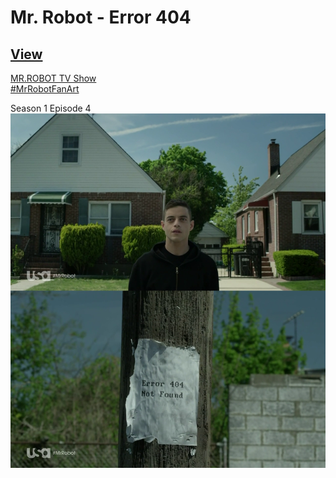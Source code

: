 # Mr. Robot - Error 404
## [View](https://kenhrmt.github.io/mrrobot-404/)
  
[MR.ROBOT TV Show](http://www.usanetwork.com/mrrobot)  
[#MrRobotFanArt](http://usa-network.massrel.io/mrrobot-fanart/index.html)<br>

Season 1 Episode 4
![img](img/img.png)
